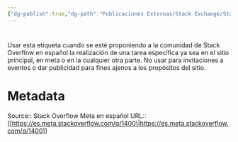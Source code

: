 ```yaml
---
{"dg-publish":true,"dg-path":"Publicaciones Externas/Stack Exchange/Stack Overflow en español/Stack Overflow en español Meta/es.meta.stackoverflow.com-1400.md","permalink":"/publicaciones-externas/stack-exchange/stack-overflow-en-espanol/stack-overflow-en-espanol-meta/es-meta-stackoverflow-com-1400/","hide":true,"noteIcon":"\"0\"","created":"2024-04-03T12:49:10.592-06:00","updated":"2024-04-05T16:43:58.983-06:00"}
---
```


# 

Usar esta etiqueta cuando se esté proponiendo a la comunidad de Stack Overflow en español la realización de una tarea específica ya sea en el sitio principal, en meta o en la cualquier otra parte. No usar para invitaciones a eventos o dar publicidad para fines ajenos a los propósitos del sitio.

# Metadata
Source:: Stack Overflow Meta en español
URL:: [[https://es.meta.stackoverflow.com/q/1400\|https://es.meta.stackoverflow.com/q/1400]]

